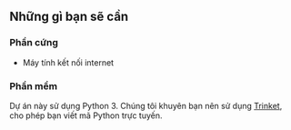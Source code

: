 ## Những gì bạn sẽ cần

### Phần cứng

+ Máy tính kết nối internet

### Phần mềm

Dự án này sử dụng Python 3. Chúng tôi khuyên bạn nên sử dụng [Trinket](https://trinket.io/), cho phép bạn viết mã Python trực tuyến.